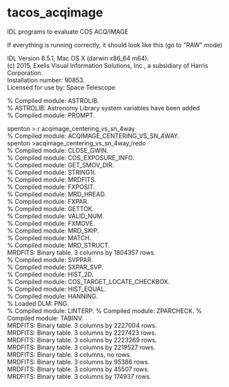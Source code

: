 # tacos_acqimage
IDL programs to evaluate COS ACQ/IMAGE

If everything is running correctly, it should look like this (go to "RAW" mode)

IDL Version 8.5.1, Mac OS X (darwin x86_64 m64).  
(c) 2015, Exelis Visual Information Solutions, Inc., a subsidiary of Harris Corporation.  
Installation number: 90853.  
Licensed for use by: Space Telescope  

% Compiled module: ASTROLIB.  
% ASTROLIB: Astronomy Library system variables have been added  
% Compiled module: PROMPT.  

spenton >.r acqimage_centering_vs_sn_4way                               
% Compiled module: ACQIMAGE_CENTERING_VS_SN_4WAY.   
spenton >acqimage_centering_vs_sn_4way,/redo  
% Compiled module: CLOSE_GWIN.  
% Compiled module: COS_EXPOSURE_INFO.  
% Compiled module: GET_SMOV_DIR.   
% Compiled module: STRING1I.   
% Compiled module: MRDFITS.   
% Compiled module: FXPOSIT.  
% Compiled module: MRD_HREAD.  
% Compiled module: FXPAR.  
% Compiled module: GETTOK.  
% Compiled module: VALID_NUM.  
% Compiled module: FXMOVE.  
% Compiled module: MRD_SKIP.  
% Compiled module: MATCH.  
% Compiled module: MRD_STRUCT.  
MRDFITS: Binary table.  3 columns by  1804357 rows.  
% Compiled module: SVPPAR.  
% Compiled module: SXPAR_SVP.  
% Compiled module: HIST_2D.  
% Compiled module: COS_TARGET_LOCATE_CHECKBOX.  
% Compiled module: HIST_EQUAL.  
% Compiled module: HANNING.  
% Loaded DLM: PNG.  
% Compiled module: LINTERP.
% Compiled module: ZPARCHECK.
% Compiled module: TABINV.  
MRDFITS: Binary table.  3 columns by  2227004 rows.  
MRDFITS: Binary table.  3 columns by  2227423 rows.  
MRDFITS: Binary table.  3 columns by  2223269 rows.  
MRDFITS: Binary table.  3 columns by  2219527 rows.  
MRDFITS: Binary table.  3 columns, no rows.  
MRDFITS: Binary table.  3 columns by  95386 rows.  
MRDFITS: Binary table.  3 columns by  45507 rows.  
MRDFITS: Binary table.  3 columns by  174937 rows. 
